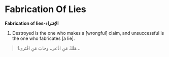 Fabrication Of Lies
===================

**Fabrication of lies-الاِفتراء**

1. Destroyed is the one who makes a [wrongful] claim, and unsuccessful
is the one who fabricates [a lie].

> 1ـ هَلَكَ مَنِ ادَّعى، وخابَ مَنِ افْتَرى.


